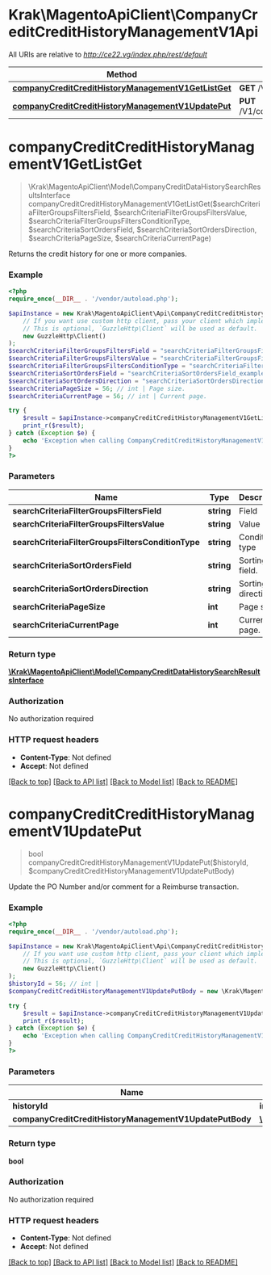 # Krak\MagentoApiClient\CompanyCreditCreditHistoryManagementV1Api

All URIs are relative to *http://ce22.vg/index.php/rest/default*

Method | HTTP request | Description
------------- | ------------- | -------------
[**companyCreditCreditHistoryManagementV1GetListGet**](CompanyCreditCreditHistoryManagementV1Api.md#companyCreditCreditHistoryManagementV1GetListGet) | **GET** /V1/companyCredits/history | 
[**companyCreditCreditHistoryManagementV1UpdatePut**](CompanyCreditCreditHistoryManagementV1Api.md#companyCreditCreditHistoryManagementV1UpdatePut) | **PUT** /V1/companyCredits/history/{historyId} | 


# **companyCreditCreditHistoryManagementV1GetListGet**
> \Krak\MagentoApiClient\Model\CompanyCreditDataHistorySearchResultsInterface companyCreditCreditHistoryManagementV1GetListGet($searchCriteriaFilterGroupsFiltersField, $searchCriteriaFilterGroupsFiltersValue, $searchCriteriaFilterGroupsFiltersConditionType, $searchCriteriaSortOrdersField, $searchCriteriaSortOrdersDirection, $searchCriteriaPageSize, $searchCriteriaCurrentPage)



Returns the credit history for one or more companies.

### Example
```php
<?php
require_once(__DIR__ . '/vendor/autoload.php');

$apiInstance = new Krak\MagentoApiClient\Api\CompanyCreditCreditHistoryManagementV1Api(
    // If you want use custom http client, pass your client which implements `GuzzleHttp\ClientInterface`.
    // This is optional, `GuzzleHttp\Client` will be used as default.
    new GuzzleHttp\Client()
);
$searchCriteriaFilterGroupsFiltersField = "searchCriteriaFilterGroupsFiltersField_example"; // string | Field
$searchCriteriaFilterGroupsFiltersValue = "searchCriteriaFilterGroupsFiltersValue_example"; // string | Value
$searchCriteriaFilterGroupsFiltersConditionType = "searchCriteriaFilterGroupsFiltersConditionType_example"; // string | Condition type
$searchCriteriaSortOrdersField = "searchCriteriaSortOrdersField_example"; // string | Sorting field.
$searchCriteriaSortOrdersDirection = "searchCriteriaSortOrdersDirection_example"; // string | Sorting direction.
$searchCriteriaPageSize = 56; // int | Page size.
$searchCriteriaCurrentPage = 56; // int | Current page.

try {
    $result = $apiInstance->companyCreditCreditHistoryManagementV1GetListGet($searchCriteriaFilterGroupsFiltersField, $searchCriteriaFilterGroupsFiltersValue, $searchCriteriaFilterGroupsFiltersConditionType, $searchCriteriaSortOrdersField, $searchCriteriaSortOrdersDirection, $searchCriteriaPageSize, $searchCriteriaCurrentPage);
    print_r($result);
} catch (Exception $e) {
    echo 'Exception when calling CompanyCreditCreditHistoryManagementV1Api->companyCreditCreditHistoryManagementV1GetListGet: ', $e->getMessage(), PHP_EOL;
}
?>
```

### Parameters

Name | Type | Description  | Notes
------------- | ------------- | ------------- | -------------
 **searchCriteriaFilterGroupsFiltersField** | **string**| Field | [optional]
 **searchCriteriaFilterGroupsFiltersValue** | **string**| Value | [optional]
 **searchCriteriaFilterGroupsFiltersConditionType** | **string**| Condition type | [optional]
 **searchCriteriaSortOrdersField** | **string**| Sorting field. | [optional]
 **searchCriteriaSortOrdersDirection** | **string**| Sorting direction. | [optional]
 **searchCriteriaPageSize** | **int**| Page size. | [optional]
 **searchCriteriaCurrentPage** | **int**| Current page. | [optional]

### Return type

[**\Krak\MagentoApiClient\Model\CompanyCreditDataHistorySearchResultsInterface**](../Model/CompanyCreditDataHistorySearchResultsInterface.md)

### Authorization

No authorization required

### HTTP request headers

 - **Content-Type**: Not defined
 - **Accept**: Not defined

[[Back to top]](#) [[Back to API list]](../../README.md#documentation-for-api-endpoints) [[Back to Model list]](../../README.md#documentation-for-models) [[Back to README]](../../README.md)

# **companyCreditCreditHistoryManagementV1UpdatePut**
> bool companyCreditCreditHistoryManagementV1UpdatePut($historyId, $companyCreditCreditHistoryManagementV1UpdatePutBody)



Update the PO Number and/or comment for a Reimburse transaction.

### Example
```php
<?php
require_once(__DIR__ . '/vendor/autoload.php');

$apiInstance = new Krak\MagentoApiClient\Api\CompanyCreditCreditHistoryManagementV1Api(
    // If you want use custom http client, pass your client which implements `GuzzleHttp\ClientInterface`.
    // This is optional, `GuzzleHttp\Client` will be used as default.
    new GuzzleHttp\Client()
);
$historyId = 56; // int | 
$companyCreditCreditHistoryManagementV1UpdatePutBody = new \Krak\MagentoApiClient\Model\CompanyCreditCreditHistoryManagementV1UpdatePutBody(); // \Krak\MagentoApiClient\Model\CompanyCreditCreditHistoryManagementV1UpdatePutBody | 

try {
    $result = $apiInstance->companyCreditCreditHistoryManagementV1UpdatePut($historyId, $companyCreditCreditHistoryManagementV1UpdatePutBody);
    print_r($result);
} catch (Exception $e) {
    echo 'Exception when calling CompanyCreditCreditHistoryManagementV1Api->companyCreditCreditHistoryManagementV1UpdatePut: ', $e->getMessage(), PHP_EOL;
}
?>
```

### Parameters

Name | Type | Description  | Notes
------------- | ------------- | ------------- | -------------
 **historyId** | **int**|  |
 **companyCreditCreditHistoryManagementV1UpdatePutBody** | [**\Krak\MagentoApiClient\Model\CompanyCreditCreditHistoryManagementV1UpdatePutBody**](../Model/CompanyCreditCreditHistoryManagementV1UpdatePutBody.md)|  | [optional]

### Return type

**bool**

### Authorization

No authorization required

### HTTP request headers

 - **Content-Type**: Not defined
 - **Accept**: Not defined

[[Back to top]](#) [[Back to API list]](../../README.md#documentation-for-api-endpoints) [[Back to Model list]](../../README.md#documentation-for-models) [[Back to README]](../../README.md)

